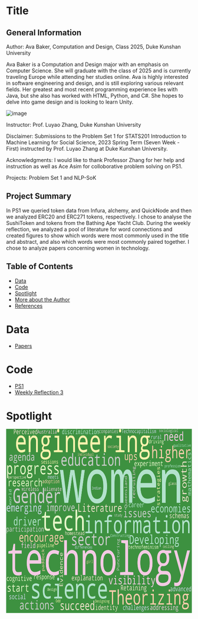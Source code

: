 # Title

## General Information

Author: Ava Baker, Computation and Design, Class 2025, Duke Kunshan University

Ava Baker is a Computation and Design major with an emphasis on Computer Science. She will graduate with the class of 2025 and is currently traveling Europe while attending her studies online. Ava is highly interested in software engineering and design, and is still exploring various relevant fields. Her greatest and most recent programming experience lies with Java, but she also has worked with HTML, Python, and C#. She hopes to delve into game design and is looking to learn Unity.

![image](https://user-images.githubusercontent.com/42778678/215335060-e59274ff-82d3-4a29-8a04-ffc320dcf81b.png)

Instructor: Prof. Luyao Zhang, Duke Kunshan University

Disclaimer: Submissions to the Problem Set 1 for STATS201 Introduction to Machine Learning for Social Science, 2023 Spring Term (Seven Week - First) instructed by Prof. Luyao Zhang at Duke Kunshan University.

Acknowledgments: I would like to thank Professor Zhang for her help and instruction as well as Ace Asim for colloborative problem solving on PS1.

Projects: Problem Set 1 and NLP-SoK

## Project Summary

In PS1 we queried token data from Infura, alchemy, and QuickNode and then we analyzed ERC20 and ERC271 tokens, respectively. I chose to analyse the SushiToken and tokens from the Bathing Ape Yacht Club. During the weekly reflection, we analyzed a pool of literature for word connections and created figures to show which words were most commonly used in the title and abstract, and also which words were most commonly paired together. I chose to analyze papers concerning women in technology.

## Table of Contents
- [Data](https://github.com/Rising-Stars-by-Sunshine/stats201-PS1-Ava#data)
- [Code](https://github.com/Rising-Stars-by-Sunshine/stats201-PS1-Ava#code)
- [Spotlight](https://github.com/Rising-Stars-by-Sunshine/stats201-PS1-Ava#spotlight)
- [More about the Author](https://github.com/Rising-Stars-by-Sunshine/stats201-PS1-Ava#more-about-the-author)
- [References](https://github.com/Rising-Stars-by-Sunshine/stats201-PS1-Ava#references)

# Data
- [Papers](https://github.com/Rising-Stars-by-Sunshine/stats201-PS1-Ava/blob/16359592479279488b569734370c1f41b866eac9/data/references.csv)

# Code
- [PS1](https://github.com/Rising-Stars-by-Sunshine/stats201-PS1-Ava/blob/16359592479279488b569734370c1f41b866eac9/STATS201-PS1-AvaBaker.ipynb)
- [Weekly Reflection 3](https://github.com/Rising-Stars-by-Sunshine/stats201-PS1-Ava/blob/16359592479279488b569734370c1f41b866eac9/code/Ava_NLP_Blockchain_SoKs.ipynb)

# Spotlight
<img src="https://github.com/Rising-Stars-by-Sunshine/stats201-PS1-Ava/blob/d892aa23413d6eb30a83fbdc530805cc8cbd63b0/spotlight/figures/title_wordcloud.png" height="500" alt="Contribution to Literature"/><br/>
